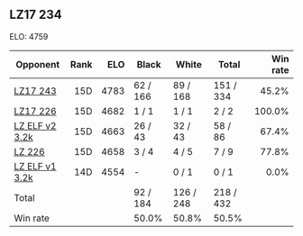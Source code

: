 ## LZ17 234 ##

ELO: 4759

Opponent | Rank | ELO | Black | White | Total | Win rate
---------|-----:|----:|-------|-------|-------|-------:
[LZ17 243](LZ17%20243.md) | 15D | 4783 | 62 / 166 | 89 / 168 | 151 / 334 | 45.2%
[LZ17 226](LZ17%20226.md) | 15D | 4682 | 1 / 1 | 1 / 1 | 2 / 2 | 100.0%
[LZ ELF v2 3.2k](LZ%20ELF%20v2%203.2k.md) | 15D | 4663 | 26 / 43 | 32 / 43 | 58 / 86 | 67.4%
[LZ 226](LZ%20226.md) | 15D | 4658 | 3 / 4 | 4 / 5 | 7 / 9 | 77.8%
[LZ ELF v1 3.2k](LZ%20ELF%20v1%203.2k.md) | 14D | 4554 | - | 0 / 1 | 0 / 1 | 0.0%
Total | | | 92 / 184 | 126 / 248 | 218 / 432 | 
Win rate| | | 50.0% | 50.8% | 50.5% | 
